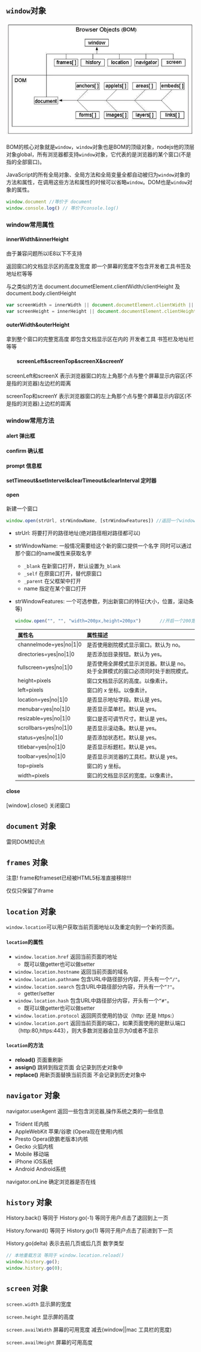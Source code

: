 



## `window`对象

![img](bom.png)

BOM的核心对象就是`window`，`window`对象也是BOM的顶级对象，nodejs他的顶层对象global，所有浏览器都支持`window`对象，它代表的是浏览器的某个窗口(不是指的全部窗口)。

JavaScript的所有全局对象、全局方法和全局变量全都自动被归为`window`对象的方法和属性，在调用这些方法和属性的时候可以省略`window`。DOM也是`window`对象的属性。

```js
window.document //等价于 document
window.console.log() // 等价于console.log()
```

### window常用属性

#### innerWidth&innerHeight

由于兼容问题所以IE8以下不支持

返回窗口的文档显示区的高度及宽度 即一个屏幕的宽度不包含开发者工具书签及地址栏等等

与之类似的方法 document.documetElement.clientWidth/clientHeight 及document.body.clientHeight

```javascript
var screenWidth = innerWidth || document.documetElement.clientWidth || document.body.clientWidth;
var screenHeight = innerHeight || document.documentElement.clientHeight || document.body.clientHeight;
```

#### outerWidth&outerHeight

拿到整个窗口的完整宽高度 即包含文档显示区在内的 开发者工具 书签栏及地址栏等等

#### 　　screenLeft&screenTop&screenX&screenY

screenLeft和screenX 表示浏览器窗口的左上角那个点与整个屏幕显示内容区(不是指的浏览器)左边栏的距离

screenTop和screenY 表示浏览器窗口的左上角那个点与整个屏幕显示内容区(不是指的浏览器)上边栏的距离

### window常用方法

#### alert 弹出框

#### confirm 确认框

#### prompt 信息框

#### setTimeout&setIntervel&clearTimeout&clearInterval 定时器

#### open

新建一个窗口

```javascript
window.open(strUrl, strWindowName, [strWindowFeatures])	//返回一个window对象
```

+ strUrl: 将要打开的路径地址(绝对路径相对路径都可以)

+ strWindowName: 一般情况需要给这个新的窗口提供一个名字 同时可以通过那个窗口的name属性来获取名字

  + `_blank` 在新窗口打开，默认设置为`_blank`
  + `_self` 在原窗口打开，替代原窗口
  + `_parent` 在父框架中打开
  + name 指定在某个窗口打开

+ strWindowFeatures: 一个可选参数，列出新窗口的特征(大小，位置，滚动条等) 

  ```javascript
  window.open("", "", "width=200px,height=200px")		//开启一个200宽高的新窗口 注意是字符串,注意是单等号赋值
  ```

  

  | 属性名                    | 属性描述                                                     |
  | ------------------------- | ------------------------------------------------------------ |
  | channelmode=yes\|no\|1\|0 | 是否使用剧院模式显示窗口。默认为 no。                        |
  | directories=yes\|no\|1\|0 | 是否添加目录按钮。默认为 yes。                               |
  | fullscreen=yes\|no\|1\|0  | 是否使用全屏模式显示浏览器。默认是 no。处于全屏模式的窗口必须同时处于剧院模式。 |
  | height=pixels             | 窗口文档显示区的高度。以像素计。                             |
  | left=pixels               | 窗口的 x 坐标。以像素计。                                    |
  | location=yes\|no\|1\|0    | 是否显示地址字段。默认是 yes。                               |
  | menubar=yes\|no\|1\|0     | 是否显示菜单栏。默认是 yes。                                 |
  | resizable=yes\|no\|1\|0   | 窗口是否可调节尺寸。默认是 yes。                             |
  | scrollbars=yes\|no\|1\|0  | 是否显示滚动条。默认是 yes。                                 |
  | status=yes\|no\|1\|0      | 是否添加状态栏。默认是 yes。                                 |
  | titlebar=yes\|no\|1\|0    | 是否显示标题栏。默认是 yes。                                 |
  | toolbar=yes\|no\|1\|0     | 是否显示浏览器的工具栏。默认是 yes。                         |
  | top=pixels                | 窗口的 y 坐标。                                            |
  | width=pixels              | 窗口的文档显示区的宽度。以像素计。                           |



#### close 

[window].close() 关闭窗口

## `document` 对象

雷同DOM知识点

## `frames` 对象

注意! frame和frameset已经被HTML5标准直接移除!!!

仅仅只保留了iframe

## `location` 对象

`window.location`可以用户获取当前页面地址以及重定向到一个新的页面。

####  `location`的属性

- `window.location.href` 返回当前页面的地址
  - 既可以做getter也可以做setter
- `window.location.hostname` 返回当前页面的域名
- `window.location.pathname` 包含URL中路径部分内容，开头有一个`“/"`。
- `window.location.search` 包含URL中路径部分内容，开头有一个`“?"`。
  - getter/setter
- `window.location.hash` 包含URL中路径部分内容，开头有一个`“#"`。
  - 既可以做getter也可以做setter
- `window.location.protocol` 返回网页使用的协议（http: 还是 https:）
- `window.location.port` 返回当前页面的端口，如果页面使用的是默认端口（http:80,https:443），则大多数浏览器会显示为0或者不显示

#### `location`的方法

+ **reload()** 页面重刷新
+ **assign()** 跳转到指定页面 会记录到历史对象中
+ **replace()** 用新页面替换当前页面 不会记录到历史对象中

## `navigator` 对象

navigator.userAgent 返回一些包含浏览器,操作系统之类的一些信息

+ Trident IE内核
+ AppleWebKit 苹果/谷歌 (Opera现在使用)内核
+ Presto Opera(欧鹏老版本)内核
+ Gecko 火狐内核
+ Mobile 移动端
+ iPhone iOS系统
+ Android Android系统

navigator.onLine 确定浏览器是否在线

## `history` 对象

History.back() 等同于 History.go(-1) 等同于用户点击了退回到上一页

History.forward() 等同于 History.go(1) 等同于用户点击了前进到下一页

History.go(delta)  表示去前几页或后几页 数字类型

```javascript
// 本地重载方法 等同于 window.location.reload()
window.history.go();
window.history.go(0);
```

## `screen` 对象

`screen.width` 显示屏的宽度

`screen.height` 显示屏的高度

`screen.availWidth` 屏幕的可用宽度 减去(window||mac 工具栏的宽度)

`screen.availHeight` 屏幕的可用高度